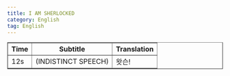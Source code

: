 ```yaml
---
title: I AM SHERLOCKED 
category: English
tag: English
---
```


<table border bgcolor-"#FFFFFF";frame=void>
      <tr><th>Time</th><th>Subtitle</th><th>Translation</th></tr>
  <tr><td>12s</td><td>(INDISTINCT SPEECH)</td><td>왓슨!</td><tr>
</table>
